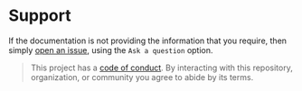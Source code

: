 # Support

If the documentation is not providing the information that you require, then simply [open an issue](https://github.com/SecOpsToolbox/tcp-wrappers-country-filter/issues), using the `Ask a question` option.

> This project has a [code of conduct](CODE_OF_CONDUCT.md). By interacting with this repository, organization, or community you agree to abide by its terms.
